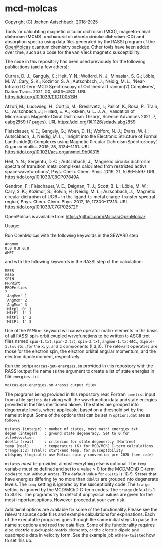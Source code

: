 # mcd-molcas

Copyright (C) Jochen Autschbach, 2018-2025

Tools for calculating magnetic circular dichroism (MCD),
magneto-chiral dichroism (MChD), and natural electronic circular
dichroism (CD) and absorption spectra using data files generated by
the RASSI program of the [OpenMolcas](https://github.com/Molcas/OpenMolcas) quantum chemistry package. Other
tools have been added over time, such as a code for the van Vleck
magnetic susceptibility.

The code in this repository has been used previously for the following
publications (and a few others):

Curran, D. J.; Ganguly, G.; Heit, Y. N.; Wolford, N. J.; Minasian,
S. G.; Löble, M. W.; Cary, S. K.; Kozimor, S. A.; Autschbach, J.;
Neidig, M. L., ‘Near-Infrared C-term MCD Spectroscopy of Octahedral
Uranium(V) Complexes’, Dalton Trans. 2021, 50, 4853–4925. URL
https://doi.org/10.1039/D1DT00513H

Atzori, M.; Ludowieg, H.; Cortijo, M.; Breslavetz, I.; Paillot, K.;
Rosa, P.; Train, C.; Autschbach, J.; Hillard, E. A.; Rikken,
G. L. J. A., ‘Validation of Microscopic Magneto-Chiral Dichroism
Theory’, Science Advances 2021, 7, eabg2859 (7 pages). URL
https://doi.org/10.1126/sciadv.abg2859

Fleischauer, V. E.; Ganguly, G.; Woen, D. H.; Wolford, N. J.; Evans,
W. J.; Autschbach, J.; Neidig, M. L., ‘Insight into the Electronic
Structure of Formal Lanthanide(II) Complexes using Magnetic Circular
Dichroism Spectroscopy’, Organometallics 2019, 38, 3124–3131. URL
https://doi.org/10.1021/acs.organomet.9b00315

Heit, Y. N.; Sergentu, D.-C.; Autschbach, J., ‘Magnetic circular
dichroism spectra of transition metal complexes calculated from
restricted active space wavefunctions’, Phys. Chem. Chem. Phys. 2019,
21, 5586–5597. URL https://doi.org/10.1039/C8CP07849A

Gendron, F.; Fleischauer, V. E.; Duignan, T. J.; Scott, B. L.; Löble,
M. W.; Cary, S. K.; Kozimor, S.; Bolvin, H.; Neidig, M. L.;
Autschbach, J., ‘Magnetic circular dichroism of UCl6− in the
ligand-to-metal charge-transfer spectral region’,
Phys. Chem. Chem. Phys. 2017, 19, 17300–17313.  URL
https://doi.org/10.1039/C7CP02572F

OpenMolcas is available from https://github.com/Molcas/OpenMolcas

Usage:

Run OpenMolcas with the following keywords in the SEWARD step

    Angmom
    0.0 0.0 0.0
    AMFI

and with the following keywords in the RASSI step of the calculation:

    MEES
    MESO
    SPIN
    PRPRint
    PROPerties
    7
    'AngMom' 1
    'AngMom' 2
    'AngMom' 3
    'Mltpl  0' 1
    'MltPl  1' 1
    'MltPl  1' 2
    'MltPl  1' 3

Use of the `PRPRint` keyword will cause operator matrix elements in
the basis of all RASSI spin-orbit coupled wavefunctions to be written
to ASCII text files named `spin-1.txt`, `spin-2.txt`, `spin-3.txt`,
`angmon-1.txt` etc., `dipole-1.txt` etc., for the x, y, and z
components (1,2,3). The relevant operators are those for the electron
spin, the electron orbital angular momentum, and the electron dipole
moment, respectively.

Run the script `molcas-get-energies.sh` provided in this repository
with the RASSI output file name as the argument to create a list of
state energies in file `energies.txt`:

    molcas-get-energies.sh <rassi output file>

The programs being provided in this repository read Fortran `namelist`
input from a file `options.dat` along with the wavefunction data and
state energies provided in the files mentioned above. The states are
grouped into degenerate levels, where applicable, based on a threshold
set by the namelist input. Some of the options that can be set in
`options.dat` are as follows:

    nstates (integer) : number of states, must match energies.txt
    degen (integer)   : ground state degeneracy. Set to 0 for autodetection
    ddelta (real)     : criterion for state degeneracy (Hartree)
    temp (real)       : temperature (K) for MCD/MChD C-term calculations
    trange(1:2) (real): start/end temp. for susceptibility
    oldspiny (logical): use Molcas spin-y convention pre-2020 (see code)

`nstates` *must* be provided, almost everything else is optional. The
`temp` variable must be defined and set to a value > 0 for the
MCD/MChD C-term codes to run without errors.  The default value for
`ddelta` is 1E-5. States that have energies differing by no more than
`ddelta` are grouped into degenerate levels. The `temp`
setting is ignored by the susceptibility code. The `trange` setting is
ignored by the MCD/MChD C-term codes. The `trange` default is 1 to 301
K. The programs try to detect if unphysical values are given for the
most important options. However, proceed at your own risk.

Additional options are available for some of the functionality. Please
see the relevant source code files and example calculations for
explanations. Each of the executable programs goes through the same
initial steps to parse the namelist options and read the data
files. Some of the functionality requires also electric quadrupole
matrix elements, or the electric dipole and quadrupole data in
velocity form. See the example job `ethene-twisted` how to set this
up.